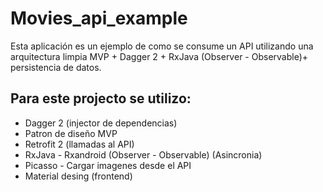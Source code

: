 # Movies_api_example

Esta aplicación es un ejemplo de como se consume un API utilizando una arquitectura limpia MVP + Dagger 2 + RxJava (Observer - Observable)+ persistencia de datos.

## Para este projecto se utilizo:

* Dagger 2 (injector de dependencias)
* Patron de diseño MVP
* Retrofit 2 (llamadas al API)
* RxJava - Rxandroid (Observer - Observable) (Asincronia)
* Picasso - Cargar imagenes desde el API
* Material desing (frontend)

